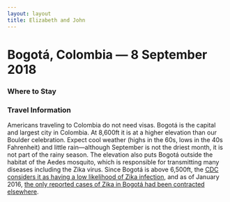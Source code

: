 ```yaml
---
layout: layout
title: Elizabeth and John
---
```


# Bogotá, Colombia &mdash; 8 September 2018

### Where to Stay

### Travel Information
Americans traveling to Colombia do not need visas. Bogotá is the capital and
largest city in Colombia. At 8,600ft it is at a higher elevation than our
Boulder celebration. Expect cool weather (highs in the 60s, lows in the 40s
Fahrenheit) and little rain&mdash;although September is not the driest month, it
is not part of the rainy season. The elevation also puts Bogotá outside the
habitat of the Aedes mosquito, which is responsible for transmitting many
diseases including the Zika virus. Since Bogotá is above 6,500ft, the [CDC
considers it as having a low likelihood of Zika
infection](https://wwwnc.cdc.gov/travel/page/world-map-areas-with-zika), and as
of January 2016, [the only reported cases of Zika in Bogotá had been contracted
elsewhere](http://www.eltiempo.com/archivo/documento/CMS-16494219).
